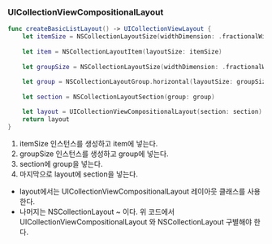 ### UICollectionViewCompositionalLayout

```swift
func createBasicListLayout() -> UICollectionViewLayout { 
    let itemSize = NSCollectionLayoutSize(widthDimension: .fractionalWidth(1.0), heightDimension: .fractionalHeight(1.0))    
    
    let item = NSCollectionLayoutItem(layoutSize: itemSize)  
  
    let groupSize = NSCollectionLayoutSize(widthDimension: .fractionalWidth(1.0), heightDimension: .absolute(44))    
    
    let group = NSCollectionLayoutGroup.horizontal(layoutSize: groupSize, subitems: [item])  
  
    let section = NSCollectionLayoutSection(group: group)    

    let layout = UICollectionViewCompositionalLayout(section: section)    
    return layout
}
```
1. itemSize 인스턴스를 생성하고 item에 넣는다.
2. groupSize 인스턴스를 생성하고 group에 넣는다.
3. section에 group을 넣는다.
4. 마지막으로 layout에 section을 넣는다.
- layout에서는 UICollectionViewCompositionalLayout 레이아웃 클래스를 사용한다.
- 나머지는 NSCollectionLayout ~ 이다.
위 코드에서 UICollectionViewCompositionalLayout 와 NSCollectionLayout 구별해야 한다. 


